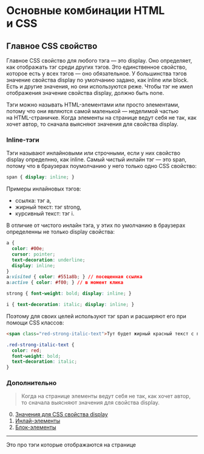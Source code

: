 # Основные комбинации HTML и CSS

## Главное CSS свойство
Главное CSS свойство для любого тэга — это display. Оно определяет, как отображать тэг среди других тэгов. Это единственное свойство, которое есть у всех тэгов — оно обязательное. У большинства тэгов значение свойства display по умолчанию задано, как inline или block. Есть и другие значения, но они используются реже. Чтобы тэг не имел отображения значение свойства display, должно быть none.

Тэги можно называть HTML-элементами или просто элементами, потому что они являются самой маленькой — неделимой частью на HTML-страничке. Когда элементы на странице ведут себя не так, как хочет автор, то сначала выясняют значения для свойства display.

### Inline-тэги
Тэги называют инлайновыми или строчными, если у них свойство display определнно, как inline. Самый чистый инлайн тэг — это span, потому что в браузерах поумолчанию у него только одно CSS свойство:
```css
span { display: inline; }
```

Примеры инлайновых тэгов:
- ссылка: тэг a,
- жирный текст: тэг strong,
- курсивный текст: тэг i.

В отличие от чистого инлайн тэга, у этих по умолчанию в браузерах определенны не только display свойства:
```css
a {
  color: #00e;
  cursor: pointer;
  text-decoration: underline;
  display: inline;
}
a:visited { color: #551a8b; } // посещенная ссылка
a:active { color: #f00; } // в момент клика

strong { font-weight: bold; display: inline; }

i { text-decoration: italic; display: inline; }
```

Поэтому для своих целей используют тэг span и расширяют его при помощи CSS классов:
```html
<span class="red-strong-italic-text">Тут будет жирный красный текст с подчеркиванием</span>
```

```css
.red-strong-italic-text {
  color: red;
  font-weight: bold;
  text-decoration: italic;
}
```

<!--
  План
  - Инлайн-элементы
    + Чистый инлайн-элемент
    + Грязные инлайн-элементы
    - W × H
    - margin
    - padding
    - Выравнивание +
    - float
  - Блок-элементы
    - Чистый блок-элемент
    - Грязные блок-элементы
    - W × H
    - margin
    - padding
    - Выравнивание +
      - хак margin
      - position
    - float
-->

### Дополнительно

> Когда на странице элементы ведут себя не так, как хочет автор, то сначала выясняют значения для свойства display.

0. [Значения для CSS свойства display](http://htmlbook.ru/css/display)
0. [Инлай-элементы](http://htmlbook.ru/html/type/inline)
0. [Блок-элементы](http://htmlbook.ru/html/type/block)

***

Это про тэги которые отображаются на странице
